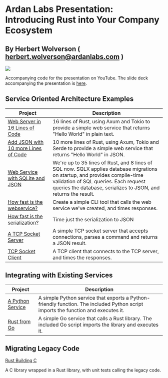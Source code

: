 # Ardan Labs Presentation: Introducing Rust into Your Company Ecosystem

## By Herbert Wolverson ( herbert.wolverson@ardanlabs.com )

![](https://github.com/thebracket/ArdanUltimateRustFoundations/blob/main/images/ardanlabs-logo.png)

Accompanying code for the presentation on YouTube. The slide deck accompanying the
presentation is [here](./SlideDeck.pdf).

## Service Oriented Architecture Examples

**Project** | **Description**
--- | ---
[Web Server in 16 Lines of Code](https://github.com/thebracket/ArdanLabs_RustInYourEnterprise/tree/main/helloworld_webservice) | 16 lines of Rust, using Axum and Tokio to provide a simple web service that returns "Hello World" in plain text.
[Add JSON with 10 more Lines of Code](https://github.com/thebracket/ArdanLabs_RustInYourEnterprise/tree/main/hellojson_webservice) | 10 more lines of Rust, using Axum, Tokio and Serde to provide a simple web service that returns "Hello World" in JSON.
[Web Service with SQLite and JSON](https://github.com/thebracket/ArdanLabs_RustInYourEnterprise/tree/main/hellodb_webservice) | We're up to 35 lines of Rust, and 8 lines of SQL now. SQLX applies database migrations on startup, and provides compile-time validation of SQL queries. Each request queries the database, serializes to JSON, and returns the result.
[How fast is the webservice?](https://github.com/thebracket/ArdanLabs_RustInYourEnterprise/tree/main/hellodb_timed_client) | Create a simple CLI tool that calls the web service we've created, and times responses.
[How fast is the serialization?](https://github.com/thebracket/ArdanLabs_RustInYourEnterprise/tree/main/timed_json_serialize) | Time just the serialization to JSON
[A TCP Socket Server](https://github.com/thebracket/ArdanLabs_RustInYourEnterprise/tree/main/tcp_server) | A simple TCP socket server that accepts connections, parses a command and returns a JSON result.
[TCP Socket Client](https://github.com/thebracket/ArdanLabs_RustInYourEnterprise/tree/main/tcp_server_client) | A TCP client that connects to the TCP server, and times the responses.

## Integrating with Existing Services

**Project** | **Description**
--- | ---
[A Python Service](https://github.com/thebracket/ArdanLabs_RustInYourEnterprise/tree/main/mypylib) | A simple Python service that exports a Python-friendly function. The included Python script imports the function and executes it.
[Rust from Go](https://github.com/thebracket/ArdanLabs_RustInYourEnterprise/tree/main/rustgo) | A simple Go service that calls a Rust library. The included Go script imports the library and executes it.

## Migrating Legacy Code

[Rust Building C](https://github.com/thebracket/ArdanLabs_RustInYourEnterprise/tree/main/crust)

A C library wrapped in a Rust library, with unit tests calling the legacy code.

